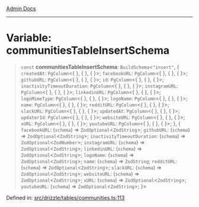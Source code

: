 [Admin Docs](/)

***

# Variable: communitiesTableInsertSchema

> `const` **communitiesTableInsertSchema**: `BuildSchema`\<`"insert"`, \{ `createdAt`: `PgColumn`\<\{ \}, \{ \}, \{ \}\>; `facebookURL`: `PgColumn`\<\{ \}, \{ \}, \{ \}\>; `githubURL`: `PgColumn`\<\{ \}, \{ \}, \{ \}\>; `id`: `PgColumn`\<\{ \}, \{ \}, \{ \}\>; `inactivityTimeoutDuration`: `PgColumn`\<\{ \}, \{ \}, \{ \}\>; `instagramURL`: `PgColumn`\<\{ \}, \{ \}, \{ \}\>; `linkedinURL`: `PgColumn`\<\{ \}, \{ \}, \{ \}\>; `logoMimeType`: `PgColumn`\<\{ \}, \{ \}, \{ \}\>; `logoName`: `PgColumn`\<\{ \}, \{ \}, \{ \}\>; `name`: `PgColumn`\<\{ \}, \{ \}, \{ \}\>; `redditURL`: `PgColumn`\<\{ \}, \{ \}, \{ \}\>; `slackURL`: `PgColumn`\<\{ \}, \{ \}, \{ \}\>; `updatedAt`: `PgColumn`\<\{ \}, \{ \}, \{ \}\>; `updaterId`: `PgColumn`\<\{ \}, \{ \}, \{ \}\>; `websiteURL`: `PgColumn`\<\{ \}, \{ \}, \{ \}\>; `xURL`: `PgColumn`\<\{ \}, \{ \}, \{ \}\>; `youtubeURL`: `PgColumn`\<\{ \}, \{ \}, \{ \}\>; \}, \{ `facebookURL`: (`schema`) => `ZodOptional`\<`ZodString`\>; `githubURL`: (`schema`) => `ZodOptional`\<`ZodString`\>; `inactivityTimeoutDuration`: (`schema`) => `ZodOptional`\<`ZodNumber`\>; `instagramURL`: (`schema`) => `ZodOptional`\<`ZodString`\>; `linkedinURL`: (`schema`) => `ZodOptional`\<`ZodString`\>; `logoName`: (`schema`) => `ZodOptional`\<`ZodString`\>; `name`: (`schema`) => `ZodString`; `redditURL`: (`schema`) => `ZodOptional`\<`ZodString`\>; `slackURL`: (`schema`) => `ZodOptional`\<`ZodString`\>; `websiteURL`: (`schema`) => `ZodOptional`\<`ZodString`\>; `xURL`: (`schema`) => `ZodOptional`\<`ZodString`\>; `youtubeURL`: (`schema`) => `ZodOptional`\<`ZodString`\>; \}\>

Defined in: [src/drizzle/tables/communities.ts:113](https://github.com/Sourya07/talawa-api/blob/ead7a48e0174153214ee7311f8b242ee1c1a12ca/src/drizzle/tables/communities.ts#L113)
